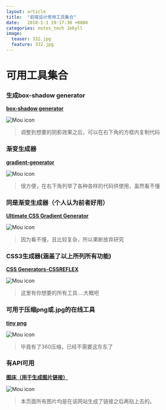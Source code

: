 ```yaml
---
layout: article
title:  "前端设计常用工具集合"
date:   2018-1-1 19:17:30 +0800
categories: notes_tech Jekyll
image:
  teaser: 332.jpg
  feature: 332.jpg
---
```

# 可用工具集合

### 生成box-shadow generator
[**box-shadow generator**](https://www.cssmatic.com/box-shadow)
 
  ![Mou icon](https://i.loli.net/2018/01/01/5a4a0f663bfe0.png)
          
> 调整到想要的阴影效果之后，可以在右下角的方框内复制代码

### 渐变生成器

[**gradient-generator**](https://www.cssmatic.com/gradient-generator#'\-moz\-linear\-gradient\%28left\%2C\%20rgba\%28248\%2C80\%2C50\%2C1\%29\%200\%25\%2C\%20rgba\%28241\%2C111\%2C92\%2C1\%29\%2050\%25\%2C\%20rgba\%28246\%2C41\%2C12\%2C1\%29\%2051\%25\%2C\%20rgba\%28240\%2C47\%2C23\%2C1\%29\%2071\%25\%2C\%20rgba\%28231\%2C56\%2C39\%2C1\%29\%20100\%25\%29\%3B')

  ![Mou icon](https://i.loli.net/2018/01/01/5a4a106c62d3c.png)
  
> 很方便，在右下角列举了各种各样的代码供使用，虽然看不懂
  
### 同是渐变生成器（个人认为前者好用）

[**Ultimate CSS Gradient Generator**](http://www.colorzilla.com/gradient-editor/)

  ![Mou icon](https://i.loli.net/2018/01/01/5a4a10249ab5b.png)
  
> 因为看不懂，且比较复杂，所以果断放弃研究
  
### CSS3生成器(涵盖了以上所列所有功能)

[**CSS Generators-CSSREFLEX**](http://www.cssreflex.com/css-generators/)

  ![Mou icon](https://i.loli.net/2018/01/01/5a4a10bb9d433.png)
  
> 这里有你想要的所有工具....大概吧

### 可用于压缩png或.jpg的在线工具

[**tiny png**](https://tinypng.com/)
 
  ![Mou icon](https://i.loli.net/2018/01/01/5a4a113601f75.png)
  
> 毕竟有了360压缩，已经不需要这东东了

### 有API可用

[**图床（用于生成图片链接）**](https://sm.ms/)
 
  ![Mou icon](https://i.loli.net/2018/01/01/5a4a11b21bcc2.png)

> 本页面所有图片均是在该网站生成了链接之后再贴上去的。
